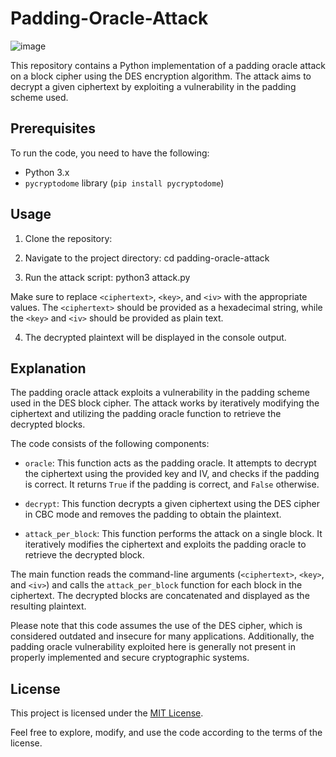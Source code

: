 # Padding-Oracle-Attack

![image](https://github.com/ArielElb/Padding-Oracle-Attack/assets/94087682/a3efbdb5-099d-4d04-ac0f-7d0da6320811)

This repository contains a Python implementation of a padding oracle attack on a block cipher using the DES encryption algorithm. The attack aims to decrypt a given ciphertext by exploiting a vulnerability in the padding scheme used.

## Prerequisites

To run the code, you need to have the following:

- Python 3.x
- `pycryptodome` library (`pip install pycryptodome`)

## Usage

1. Clone the repository:

2. Navigate to the project directory: cd padding-oracle-attack

3. Run the attack script: python3 attack.py <ciphertext> <key> <iv>

Make sure to replace `<ciphertext>`, `<key>`, and `<iv>` with the appropriate values. The `<ciphertext>` should be provided as a hexadecimal string, while the `<key>` and `<iv>` should be provided as plain text.

4. The decrypted plaintext will be displayed in the console output.

## Explanation

The padding oracle attack exploits a vulnerability in the padding scheme used in the DES block cipher. The attack works by iteratively modifying the ciphertext and utilizing the padding oracle function to retrieve the decrypted blocks.

The code consists of the following components:

- `oracle`: This function acts as the padding oracle. It attempts to decrypt the ciphertext using the provided key and IV, and checks if the padding is correct. It returns `True` if the padding is correct, and `False` otherwise.

- `decrypt`: This function decrypts a given ciphertext using the DES cipher in CBC mode and removes the padding to obtain the plaintext.

- `attack_per_block`: This function performs the attack on a single block. It iteratively modifies the ciphertext and exploits the padding oracle to retrieve the decrypted block.

The main function reads the command-line arguments (`<ciphertext>`, `<key>`, and `<iv>`) and calls the `attack_per_block` function for each block in the ciphertext. The decrypted blocks are concatenated and displayed as the resulting plaintext.

Please note that this code assumes the use of the DES cipher, which is considered outdated and insecure for many applications. Additionally, the padding oracle vulnerability exploited here is generally not present in properly implemented and secure cryptographic systems.

## License

This project is licensed under the [MIT License](LICENSE).

Feel free to explore, modify, and use the code according to the terms of the license.

